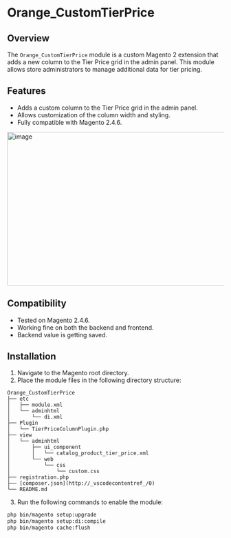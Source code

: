 # Orange_CustomTierPrice

## Overview
The `Orange_CustomTierPrice` module is a custom Magento 2 extension that adds a new column to the Tier Price grid in the admin panel. This module allows store administrators to manage additional data for tier pricing.

## Features
- Adds a custom column to the Tier Price grid in the admin panel.
- Allows customization of the column width and styling.
- Fully compatible with Magento 2.4.6.
<img width="649" height="356" alt="image" src="https://github.com/user-attachments/assets/5f7141a1-2437-4a91-a915-16430b438518" />

## Compatibility
- Tested on Magento 2.4.6.
- Working fine on both the backend and frontend.
- Backend value is getting saved.

## Installation
1. Navigate to the Magento root directory.
2. Place the module files in the following directory structure:
```
Orange_CustomTierPrice
├── etc
│   ├── module.xml
│   └── adminhtml
│       └── di.xml
├── Plugin
│   └── TierPriceColumnPlugin.php
├── view
│   └── adminhtml
│       ├── ui_component
│       │   └── catalog_product_tier_price.xml
│       └── web
│           └── css
│               └── custom.css
├── registration.php
├── [composer.json](http://_vscodecontentref_/0)
└── README.md
```
3. Run the following commands to enable the module:
```bash
php bin/magento setup:upgrade
php bin/magento setup:di:compile
php bin/magento cache:flush
```
